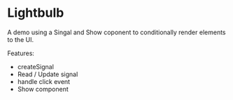 # Lightbulb

A demo using a Singal and Show coponent to conditionally render elements
to the UI.

Features:

- createSignal
- Read / Update signal
- handle click event
- Show component
